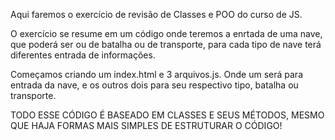 Aqui faremos o exercício de revisão de Classes e POO do curso de JS.

O exercício se resume em um código onde teremos a enrtada de uma nave, que poderá ser ou de batalha ou de transporte, para cada tipo de nave terá diferentes entrada de informações.

Começamos criando um index.html e 3 arquivos.js. Onde um será para entrada da nave, e os outros dois para seu respectivo tipo, batalha ou transporte.

TODO ESSE CÓDIGO É BASEADO EM CLASSES E SEUS MÉTODOS, MESMO QUE HAJA FORMAS MAIS SIMPLES DE ESTRUTURAR O CÓDIGO!